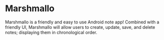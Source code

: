 # Marshmallo
Marshmallo is a friendly and easy to use Android note app!  Combined with a friendly UI, Marshmallo will allow users to create, update, save, and delete notes; displaying them in chronological order.  
